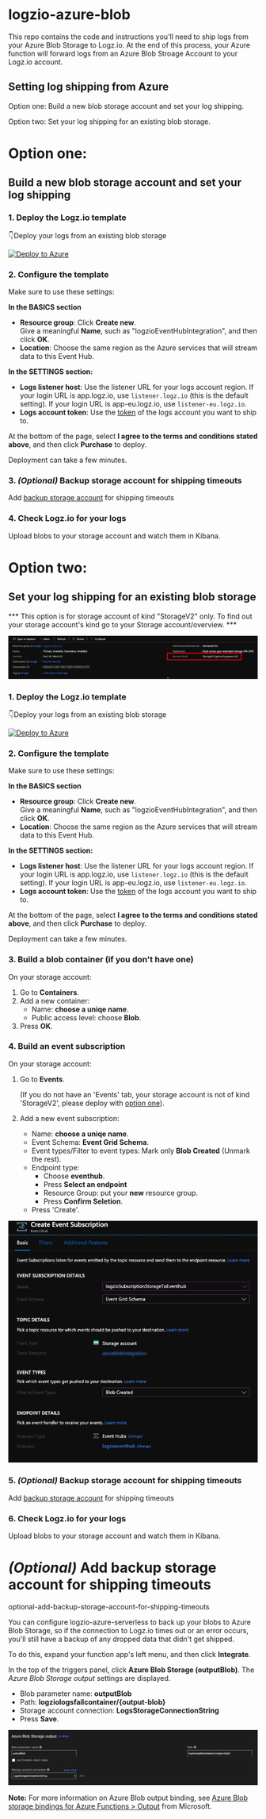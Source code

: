 # logzio-azure-blob
This repo contains the code and instructions you'll need to ship logs from your Azure Blob Storage to Logz.io.
At the end of this process, your Azure function will forward logs from an Azure Blob Stroage Account to your Logz.io account.

## Setting log shipping from Azure
Option one: Build a new blob storage account and set your log shipping.

Option two: Set your log shipping for an existing blob storage.

# Option one:

## Build a new blob storage account and set your log shipping

### 1. Deploy the Logz.io template

 👇Deploy your logs from an existing blob storage

 [![Deploy to Azure](https://azuredeploy.net/deploybutton.png)](https://portal.azure.com/#create/Microsoft.Template/uri/https%3A%2F%2Fraw.githubusercontent.com%2Flogzio%2Flogzio-azure-blob%2Fdevelop%2Fdeployments%2FdeploymentTemplateForNewStorage.json)

### 2. Configure the template

Make sure to use these settings:

**In the BASICS section**
* **Resource group**: Click **Create new**. <br />
  Give a meaningful **Name**, such as "logzioEventHubIntegration", and then click **OK**.
* **Location**: Choose the same region as the Azure services that will stream data to this Event Hub.

**In the SETTINGS section:**
* **Logs listener host**: Use the listener URL for your logs account region.
  If your login URL is app.logz.io, use `listener.logz.io` (this is the default setting).
  If your login URL is app-eu.logz.io, use `listener-eu.logz.io`.
* **Logs account token**: Use the [token](https://app.logz.io/#/dashboard/settings/general) of the logs account you want to ship to.

At the bottom of the page, select **I agree to the terms and conditions stated above**, and then click **Purchase** to deploy.

Deployment can take a few minutes.

### 3. _(Optional)_ Backup storage account for shipping timeouts
Add [backup storage account](#optional-add-backup-storage-account-for-shipping-timeouts) for shipping timeouts

### 4. Check Logz.io for your logs

Upload blobs to your storage account and watch them in Kibana.

# Option two:

## Set your log shipping for an existing blob storage

*** This option is for storage account of kind "StorageV2" only.
 To find out your storage account's kind go to your Storage account/overview. ***

![Account kind](images/storage-account-settings.png)


### 1. Deploy the Logz.io template

 👇Deploy your logs from an existing blob storage

 [![Deploy to Azure](https://azuredeploy.net/deploybutton.png)](https://portal.azure.com/#create/Microsoft.Template/uri/https%3A%2F%2Fraw.githubusercontent.com%2Flogzio%2Flogzio-azure-blob%2Fdevelop%2Fdeployments%2FdeploymentTemplate.json)

### 2. Configure the template

Make sure to use these settings:

**In the BASICS section**
* **Resource group**: Click **Create new**. <br />
  Give a meaningful **Name**, such as "logzioEventHubIntegration", and then click **OK**.
* **Location**: Choose the same region as the Azure services that will stream data to this Event Hub.

**In the SETTINGS section:**
* **Logs listener host**: Use the listener URL for your logs account region.
  If your login URL is app.logz.io, use `listener.logz.io` (this is the default setting).
  If your login URL is app-eu.logz.io, use `listener-eu.logz.io`.
* **Logs account token**: Use the [token](https://app.logz.io/#/dashboard/settings/general) of the logs account you want to ship to.

At the bottom of the page, select **I agree to the terms and conditions stated above**, and then click **Purchase** to deploy.

Deployment can take a few minutes.

### 3. Build a blob container (if you don't have one)
On your storage account:
1. Go to **Containers**.
2. Add a new container:
    * Name: **choose a uniqe name**.
    * Public access level: choose **Blob**.
3. Press **OK**.

### 4. Build an event subscription
On your storage account:
1. Go to **Events**. 

    (If you do not have an 'Events' tab, your storage account is not of kind 'StorageV2', please deploy with [option one](#option-one)). 

2. Add a new event subscription:
    * Name: **choose a uniqe name**.
    * Event Schema: **Event Grid Schema**.
    * Event types/Filter to event types: Mark only **Blob Created** (Unmark the rest).
    * Endpoint type: 
        * Choose **eventhub**.
        * Press **Select an endpoint**
        * Resource Group: put your **new** resource group.
        * Press **Confirm Seletion**.
    * Press 'Create'. 

![Account kind](images/create-event-subscription.png)

### 5. _(Optional)_ Backup storage account for shipping timeouts
Add [backup storage account](#optional-add-backup-storage-account-for-shipping-timeouts) for shipping timeouts

### 6. Check Logz.io for your logs

Upload blobs to your storage account and watch them in Kibana.

# _(Optional)_ Add backup storage account for shipping timeouts

optional-add-backup-storage-account-for-shipping-timeouts

You can configure logzio-azure-serverless to back up your blobs to Azure Blob Storage,
so if the connection to Logz.io times out or an error occurs, you'll still have a backup of any dropped data that didn't get shipped.

To do this, expand your function app's left menu, and then click **Integrate**.

In the top of the triggers panel, click **Azure Blob Storage (outputBlob)**.
The _Azure Blob Storage output_ settings are displayed.
* Blob parameter name: **outputBlob**
* Path: **logziologsfailcontainer/{output-blob}**
* Storage account connection: **LogsStorageConnectionString**
* Press **Save**.

![New Blob output](images/output-blob-storage.png)

**Note:** For more information on Azure Blob output binding, see [Azure Blob storage bindings for Azure Functions > Output](https://docs.microsoft.com/en-us/azure/azure-functions/functions-bindings-storage-blob#output) from Microsoft.

